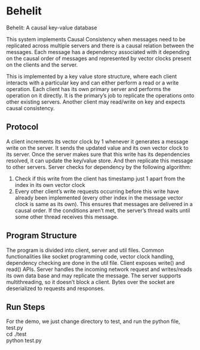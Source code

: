# Behelit
Behelit: A causal key-value database

This system implements Causal Consistency when messages need to be replicated across multiple servers and there is a causal relation between the messages. Each message has a dependency associated with it depending on the causal order of messages and represented by vector clocks present on the clients and the server.

This is implemented by a key value store structure, where each client interacts with a particular key and can either perform a read or a write operation. Each client has its own primary server and performs the operation on it directly. It is the primary’s job to replicate the operations onto other existing servers. Another client may read/write on key and expects causal consistency.

## Protocol
A client increments its vector clock by 1 whenever it generates a message write on the server. It sends the updated value and its own vector clock to its server. Once the server makes sure that this write has its dependencies resolved, it can update the key/value store. And then replicate this message to other servers. Server checks for dependency by the following algorithm:
1) Check if this write from the client has timestamp just 1 apart from the index in its own vector clock
2) Every other client’s write requests occurring before this write have already been implemented (every other index in the message vector clock is same as its own).
This ensures that messages are delivered in a causal order. If the conditions aren’t met, the
server’s thread waits until some other thread receives this message.

## Program Structure
The program is divided into client, server and util files. Common functionalities like socket programming code, vector clock handling, dependency checking are done in the util file. Client exposes write() and read() APIs. Server handles the incoming network request and writes/reads its own data base and may replicate the message. The server supports multithreading, so it doesn’t block a client. Bytes over the socket are deserialized to requests and responses. 

## Run Steps
For the demo, we just change directory to test, and run the python file, test.py  
cd ./test  
python test.py
